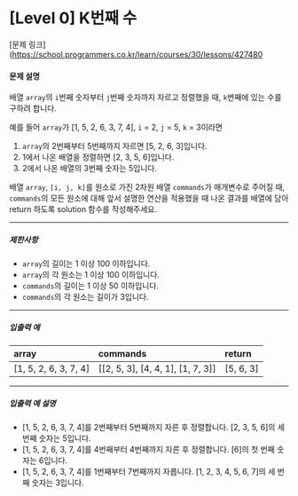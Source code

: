 # [Level 0] K번째 수

[문제 링크](https://school.programmers.co.kr/learn/courses/30/lessons/427480

#### 문제 설명

배열 ```array```의 ```i```번째 숫자부터 ```j```번째 숫자까지 자르고 정렬했을 때, ```k```번째에 있는 수를 구하려 합니다.

예를 들어 ```array```가 [1, 5, 2, 6, 3, 7, 4], ```i``` = 2, ```j``` = 5, ```k``` = 3이라면

1. ```array```의 2번째부터 5번째까지 자르면 [5, 2, 6, 3]입니다.
2. 1에서 나온 배열을 정렬하면 [2, 3, 5, 6]입니다.
3. 2에서 나온 배열의 3번째 숫자는 5입니다.

배열 ```array```, ```[i, j, k]```를 원소로 가진 2차원 배열 ```commands```가 매개변수로 주어질 때, ```commands```의 모든 원소에 대해 앞서 설명한 연산을 적용했을 때 나온 결과를 배열에 담아 return 하도록 solution 함수를 작성해주세요.

---

##### 제한사항

- ```array```의 길이는 1 이상 100 이하입니다.
- ```array```의 각 원소는 1 이상 100 이하입니다.
- ```commands```의 길이는 1 이상 50 이하입니다.
- ```commands```의 각 원소는 길이가 3입니다.

---

##### 입출력 예

|array|commands|return|
|:---|:---|:---|
|[1, 5, 2, 6, 3, 7, 4]|[[2, 5, 3], [4, 4, 1], [1, 7, 3]]|[5, 6, 3]|

---

##### 입출력 예 설명

- [1, 5, 2, 6, 3, 7, 4]를 2번째부터 5번째까지 자른 후 정렬합니다. [2, 3, 5, 6]의 세 번째 숫자는 5입니다.
- [1, 5, 2, 6, 3, 7, 4]를 4번째부터 4번째까지 자른 후 정렬합니다. [6]의 첫 번째 숫자는 6입니다.
- [1, 5, 2, 6, 3, 7, 4]를 1번째부터 7번째까지 자릅니다. [1, 2, 3, 4, 5, 6, 7]의 세 번째 숫자는 3입니다.

